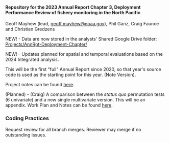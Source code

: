 #### Repository for the 2023 Annual Report Chapter 3, Deployment Performance Review of fishery monitoring in the North Pacific

Geoff Mayhew (lead, [geoff.mayhew\@noaa.gov](mailto:geoff.mayhew@noaa.gov)), Phil Ganz, Craig Faunce and Christian Gredzens

NEW! - Data are now stored in the analysts' Shared Google Drive folder: [Projects/AnnRpt-Deployment-Chapter/](https://drive.google.com/drive/folders/1dCrXRDV9qnaMMhFY9arHteCgPMsVV3zj)

NEW! - Updates planned for spatial and temporal evaluations based on the 2024 Integrated analysis.

This will be the first "full" Annual Report since 2020, so that year's source code is used as the starting point for this year. (Note Version).

Project notes can be found [here](https://docs.google.com/document/d/1vXnxoBBBVOyBCfgSpFihf4-vyA_Edab62KjLO3y42ow/edit?usp=sharing).

(Planned) - (Craig) A comparison between the *status quo* permutation tests (6 univariate) and a new single multivariate version. This will be an appendix. Work Plan and Notes can be found [here](https://drive.google.com/drive/folders/14ifzSPKsSMXzWXcesRYq-13ObBWM84-1?usp=drive_link).

### Coding Practices

Request review for all branch merges. Reviewer may merge if no outstanding issues.
